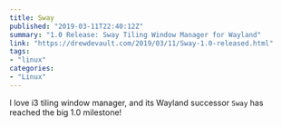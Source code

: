 ```yaml
---
title: Sway
published: "2019-03-11T22:40:12Z"
summary: "1.0 Release: Sway Tiling Window Manager for Wayland"
link: "https://drewdevault.com/2019/03/11/Sway-1.0-released.html"
tags:
- "linux"
categories:
- "Linux"
---
```


I love i3 tiling window manager, and its Wayland successor `Sway` has reached the big 1.0 milestone!
